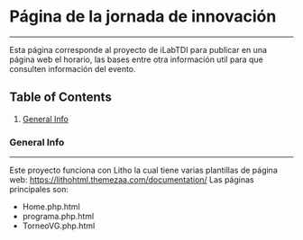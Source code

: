 # Página de la jornada de innovación
***
Esta página corresponde al proyecto de iLabTDI para publicar en una página web el horario, las bases entre otra información util
para que consulten información del evento.

## Table of Contents
1. [General Info](#general-info)




### General Info
***
Este proyecto funciona con Litho la cual tiene varias plantillas de página web:
https://lithohtml.themezaa.com/documentation/
Las páginas principales son:
* Home.php.html
* programa.php.html
* TorneoVG.php.html
